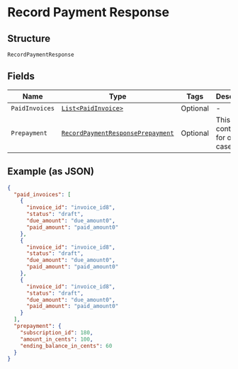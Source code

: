 
# Record Payment Response

## Structure

`RecordPaymentResponse`

## Fields

| Name | Type | Tags | Description | Getter | Setter |
|  --- | --- | --- | --- | --- | --- |
| `PaidInvoices` | [`List<PaidInvoice>`](../../doc/models/paid-invoice.md) | Optional | - | List<PaidInvoice> getPaidInvoices() | setPaidInvoices(List<PaidInvoice> paidInvoices) |
| `Prepayment` | [`RecordPaymentResponsePrepayment`](../../doc/models/containers/record-payment-response-prepayment.md) | Optional | This is a container for one-of cases. | RecordPaymentResponsePrepayment getPrepayment() | setPrepayment(RecordPaymentResponsePrepayment prepayment) |

## Example (as JSON)

```json
{
  "paid_invoices": [
    {
      "invoice_id": "invoice_id8",
      "status": "draft",
      "due_amount": "due_amount0",
      "paid_amount": "paid_amount0"
    },
    {
      "invoice_id": "invoice_id8",
      "status": "draft",
      "due_amount": "due_amount0",
      "paid_amount": "paid_amount0"
    },
    {
      "invoice_id": "invoice_id8",
      "status": "draft",
      "due_amount": "due_amount0",
      "paid_amount": "paid_amount0"
    }
  ],
  "prepayment": {
    "subscription_id": 180,
    "amount_in_cents": 100,
    "ending_balance_in_cents": 60
  }
}
```

